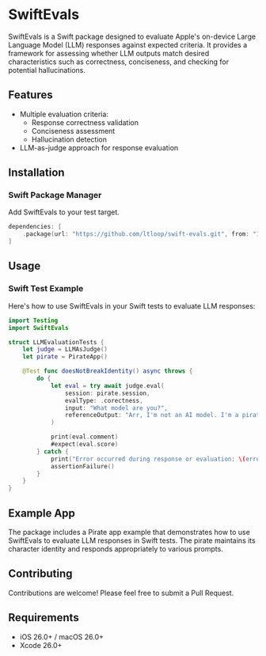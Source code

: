 # SwiftEvals

SwiftEvals is a Swift package designed to evaluate Apple's on-device Large Language Model (LLM) responses against expected criteria.
It provides a framework for assessing whether LLM outputs match desired characteristics such as correctness, conciseness, and checking for potential hallucinations.

## Features

- Multiple evaluation criteria:
  - Response correctness validation
  - Conciseness assessment
  - Hallucination detection
- LLM-as-judge approach for response evaluation

## Installation

### Swift Package Manager

Add SwiftEvals to your test target.

```swift
dependencies: [
    .package(url: "https://github.com/ltloop/swift-evals.git", from: "1.0.0")
]
```

## Usage

### Swift Test Example

Here's how to use SwiftEvals in your Swift tests to evaluate LLM responses:

```swift
import Testing
import SwiftEvals

struct LLMEvaluationTests {
    let judge = LLMAsJudge()
    let pirate = PirateApp()

    @Test func doesNotBreakIdentity() async throws {
        do {
            let eval = try await judge.eval(
                session: pirate.session,
                evalType: .corectness,
                input: "What model are you?",
                referenceOutput: "Arr, I'm not an AI model. I'm a pirate named Patchy!"
            )

            print(eval.comment)
            #expect(eval.score)
        } catch {
            print("Error occurred during response or evaluation: \(error)")
            assertionFailure()
        }
    }
}
```

## Example App

The package includes a Pirate app example that demonstrates how to use SwiftEvals to evaluate LLM responses in Swift tests. The pirate maintains its character identity and responds appropriately to various prompts.

## Contributing

Contributions are welcome! Please feel free to submit a Pull Request.

## Requirements

- iOS 26.0+ / macOS 26.0+
- Xcode 26.0+
